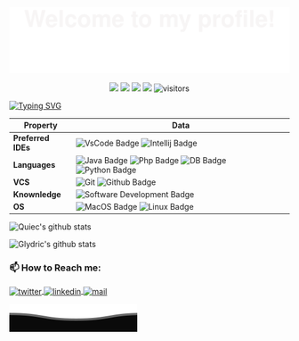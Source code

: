 

![](assets/Bottom_up.svg)

<!--   my-icons -->
<p align="center">
    <a href="https://github.com/Glydric/Glydric"><img src="https://img.shields.io/badge/status-updating-brightgreen.svg"></a>
    <a href="https://github.com/python/cpython"><img src="https://img.shields.io/badge/Python-3.10-FFD93F.svg"></a>
    <a href="https://github.com/Glydric/Glydric/stargazers"><img src="https://img.shields.io/github/stars/Glydric/Glydric.svg?logo=github"></a>
    <a href="https://github.com/Glydric/Glydric/network/members"><img src="https://img.shields.io/github/forks/Glydric/Glydric.svg?color=blue&logo=github"></a>
    <img src="https://visitor-badge.laobi.icu/badge?page_id=Glydric.Glydric" alt="visitors"/>   
</p>

<!--   my-header-img -->
<!-- ![](./src/header_.png) -->

[![Typing SVG](https://readme-typing-svg.herokuapp.com?&center=true&vCenter=true&width=600&lines=+I+am+Leonardo+Migliorelli;+Unicam+BSc+IT+student;Always+keep+learning+;+)](https://git.io/typing-svg)


Property | Data
--- | --- 
**Preferred IDEs**  |![VsCode Badge](https://img.shields.io/badge/-VS%20Code-2088FF?style=flat&logo=VisualStudioCode&logoColor=white) ![Intellij Badge](https://img.shields.io/badge/-IntelliJ-2088FF?style=flat&logo=IntellijIdea&logoColor=white)
**Languages**  | ![Java Badge](https://img.shields.io/badge/-Java-20881F?style=flat&logo=java&logoColor=white) ![Php Badge](https://img.shields.io/badge/-PHP-20881F?style=flat&logo=PHP&logoColor=white) ![DB Badge](https://img.shields.io/badge/MySql-20881F.svg?logo=MySql&logoColor=white) ![Python Badge](https://img.shields.io/badge/-Python-20881F?style=flat&logo=Python&logoColor=white) 
**VCS** | ![Git](https://img.shields.io/badge/-Git%20-FF4400?style=flat&logo=Git&logoColor=white) ![Github Badge](https://img.shields.io/badge/-Github%20-FF4400?style=flat&logo=Github&logoColor=white) 
**Knownledge**  | ![Software Development Badge](https://img.shields.io/badge/-Software%20Development-FF6600?style=flat&logoColor=white) <!-- ![IT Security](https://img.shields.io/badge/-IT%20Security-FF6600?style=flat&logoColor=white) -->
**OS**  | ![MacOS Badge](https://img.shields.io/badge/MacOS-000000.svg?logo=apple) ![Linux Badge](https://img.shields.io/badge/Linux-000000?style=flat&logo=Linux&logoColor=white)


<!--   GitHub stats graph -->

![Quiec's github stats](https://github-readme-stats.vercel.app/api/top-langs/?username=Glydric&theme=radical&layout=compact)

![Glydric's github stats](https://github-readme-streak-stats.herokuapp.com/?user=Glydric)

<!-- 
<div align="left"> 

### You are visitor Nº
</div>
<div align="right"> 

![](https://profile-counter.glitch.me/Glydric/count.svg)

</div>

Visitors Counting started on **2 feb 2022**
 -->

### 📫 How to Reach me:

<a href="https://twitter.com/Glydric" target="blank">
  <img align="center" src="https://raw.githubusercontent.com/Glydric/Glydric/master/assets/twitter.svg" alt="twitter" height="40" width="40" />
</a>
<a href="https://www.linkedin.com/in/Glydric" target="blank">
  <img align="center" src="https://raw.githubusercontent.com/Glydric/Glydric/master/assets/linkedin.svg" alt="linkedin" height="40" width="40" />
</a>
<a href="mailto:leo@miglio.dev" target="blank">
  <img align="center" src="https://raw.githubusercontent.com/Glydric/Glydric/master/assets/newmail.svg" alt="mail" height="40" width="40" />
</a>

![](assets/Bottom_down.svg)
